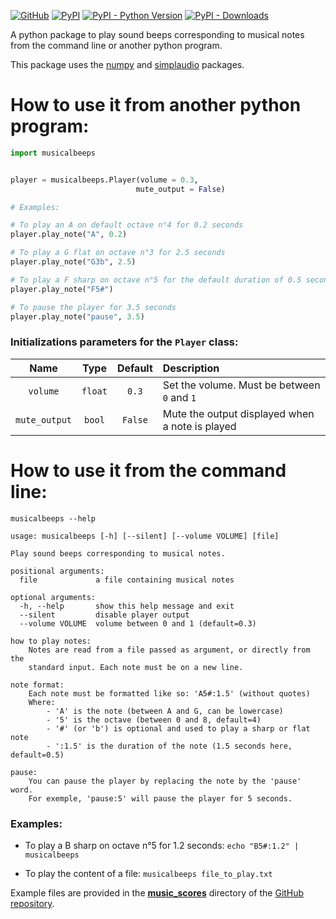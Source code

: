 [![GitHub](https://img.shields.io/github/license/MaelDrapier/MusicalBeeps)](https://github.com/MaelDrapier/MusicalBeeps/blob/master/LICENSE)
[![PyPI](https://img.shields.io/pypi/v/MusicalBeeps?color=blue)](https://pypi.org/project/MusicalBeeps/)
[![PyPI - Python Version](https://img.shields.io/pypi/pyversions/MusicalBeeps)](https://pypi.org/project/MusicalBeeps/)
[![PyPI - Downloads](https://img.shields.io/pypi/dm/MusicalBeeps?color=default)](https://pypi.org/project/MusicalBeeps/)

A python package to play sound beeps corresponding to musical notes from the command line or another python program.

This package uses the [numpy](https://pypi.org/project/numpy/) and [simplaudio](https://pypi.org/project/simpleaudio/) packages.

# How to use it from another python program:

```Python
import musicalbeeps


player = musicalbeeps.Player(volume = 0.3,
                            mute_output = False)

# Examples:

# To play an A on default octave n°4 for 0.2 seconds
player.play_note("A", 0.2)

# To play a G flat on octave n°3 for 2.5 seconds
player.play_note("G3b", 2.5)

# To play a F sharp on octave n°5 for the default duration of 0.5 seconds
player.play_note("F5#")

# To pause the player for 3.5 seconds
player.play_note("pause", 3.5)
```

### Initializations parameters for the `Player` class:

|Name|Type|Default|Description|
|:---:|:---:|:---:|:---|
|`volume`|`float`|`0.3`|Set the volume. Must be between `0` and `1`|
|`mute_output`|`bool`|`False`|Mute the output displayed when a note is played|

# How to use it from the command line:

`musicalbeeps --help`
```
usage: musicalbeeps [-h] [--silent] [--volume VOLUME] [file]

Play sound beeps corresponding to musical notes.

positional arguments:
  file             a file containing musical notes

optional arguments:
  -h, --help       show this help message and exit
  --silent         disable player output
  --volume VOLUME  volume between 0 and 1 (default=0.3)

how to play notes:
    Notes are read from a file passed as argument, or directly from the
    standard input. Each note must be on a new line.

note format:
    Each note must be formatted like so: 'A5#:1.5' (without quotes)
    Where:
        - 'A' is the note (between A and G, can be lowercase)
        - '5' is the octave (between 0 and 8, default=4)
        - '#' (or 'b') is optional and used to play a sharp or flat note
        - ':1.5' is the duration of the note (1.5 seconds here, default=0.5)

pause:
    You can pause the player by replacing the note by the 'pause' word.
    For exemple, 'pause:5' will pause the player for 5 seconds.
```

### Examples:
- To play a B sharp on octave n°5 for 1.2 seconds: `echo "B5#:1.2" | musicalbeeps`

- To play the content of a file: `musicalbeeps file_to_play.txt`

Example files are provided in the [**music_scores**](https://github.com/MaelDrapier/MusicalBeeps/tree/master/music_scores) directory of the [GitHub repository](https://github.com/MaelDrapier/MusicalBeeps).
